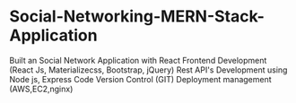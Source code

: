 ﻿# Social-Networking-MERN-Stack-Application

Built an Social Network Application with React
Frontend Development (React Js, Materializecss, Bootstrap, jQuery)
Rest API's Development using Node js, Express
Code Version Control (GIT)
Deployment management (AWS,EC2,nginx)
